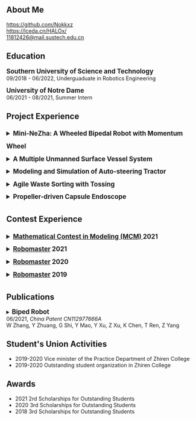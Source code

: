 ## About Me
https://github.com/Nokkxz  
https://lceda.cn/HALOx/  
11812426@mail.sustech.edu.cn  

## Education
<strong style="font-size:1.2em">Southern University of Science and Technology</strong><br>
09/2018 - 06/2022, Underguaduate in Robotics Engineering  

<strong style="font-size:1.2em">University of Notre Dame</strong><br>
06/2021 - 08/2021, Summer Intern

## Project Experience  
<details>
<summary style="line-height:2em;font-size:1.2em;"><strong>Mini-NeZha: A Wheeled Bipedal Robot with Momentum Wheel</strong></summary>
10/2020 - 06/2021, <a href="https://www.wzhanglab.site/" target="_blank">CLEAR Lab</a>
<ul>
<li>Participated in mechanical design of the robot.</li>
<li>Implemented the electric control system of the robot (motor selection and control, high-speed CAN bus communication, etc.) based on STM32 MCU and UpBoard with Linux.</li>
<li>Constructed the multithreaded <a href="https://github.com/Nokkxz/Mini-Nezha" target="_blank">code framework</a> based on C++ object-oriented programming and finite state machine.</li>
<li>Built a simplified simulation model of the robot in Simulink, designed a <a href="https://github.com/Nokkxz/Mini-Nezha-Control" target="_blank">model-based LQR controller</a> and realized trajectory, speed, tilt, squat, and jump control of the robot.</li>
<li>Received the “Special Funds for the Cultivation of Guangdong College Students’ Scientific and Technological Innovation”</li>
</ul>
<img src="/Pictures/Mini-Nezha.png" width="216" height="167"/>
<img src="/Pictures/Mini-Nezha_1.png" width="216" height="167"/>
</details>

<details>
<summary style="line-height:2em;font-size:1.2em;"><strong>A Multiple Unmanned Surface Vessel System</strong></summary>
12/2019 - 06/2020, <a href="https://www.wzhanglab.site/" target="_blank">CLEAR Lab</a>
<ul>
<li>Implemented a <a href="https://github.com/Nokkxz/Vessel" target="_blank">real-time operating system</a> for the vessel with RT-thread.</li>
<li>Accomplished GPS+IMU data processing, real-time speed control of multiple propellers and the docking control between two vessels with servos.</li>
<li>Realized localization between vessels based on OpenCV and AprilTag.</li>
<li>Selected as the “National College Students’ Innovative Entrepreneurial Training Program”.</li>
</ul>
<img src="/Pictures/Vessel.png" width="269" height="151"/>
<img src="/Pictures/Vessel_1.png" width="216" height="151"/>
</details>

<details>
<summary style="line-height:2em;font-size:1.2em;"><strong>Modeling and Simulation of Auto-steering Tractor</strong></summary>
06/2021 - 08/2021, SUSTech & University of Notre Dame & Agjunction Inc.
<ul>
<li>Researched on the suspension dynamics and soil-tire interaction model of tractor, improve their implementation in Webots.</li>
<li>Established an online control platform and accomplished the hardware-in-the-loop simulation with teammates.</li>
<li>Evaluated the auto-steering system in hardware-in-the-loop simulation through different steering tests.</li>
</ul>
<img src="/Pictures/ND.png" width="186" height="139"/>
<img src="/Pictures/ND_1.png" width="186" height="139"/>
<img src="/Pictures/ND_2.png" width="186" height="151"/>
</details>

<details>
<summary style="line-height:2em;font-size:1.2em;"><strong>Agile Waste Sorting with Tossing</strong></summary>
<a href="https://github.com/Nokkxz/ME336-Yellow-Team-Project" target="_blank">
A Garbage Sorting System Based on Visual Recognition and Robotic Arm Tossing</a>
<ul>
<li>Implement the automatic collection and cleaning of garbage data based on MOG2 algorithm.</li>
<li>Deployed and trained YOLOv5 object detection neural network with teammates.</li>
<li>Accomplished inverse kinematics and path planning of the Franka robotic arm and control of a pneumatic gripper with teammates.</li>
</ul>
<img src="/Pictures/WasteSorting.png" width="258" height="163"/>
<img src="/Pictures/WasteSorting_1.png" width="245" height="115"/>
</details>

<details>
<summary style="line-height:2em;font-size:1.2em;"><strong>Propeller-driven Capsule Endoscope</strong></summary>
<ul>
<li>Built the <a href="https://github.com/Nokkxz/Capsule-Endoscope" target="_blank">hydrodynamic model</a> of the propeller-driven capsule endoscope, implemented its simulation with Matlab.</li>
<li>Realized <a href="https://github.com/Nokkxz/Capsule-Endoscope" target="_blank">pose and speed control</a> of the capsule with PID and LQR controller in simulation.</li>
</ul>
<img src="/Pictures/Capsule.png" width="156" height="79"/>
<img src="/Pictures/Capsule_2.png" width="193" height="120"/>
<img src="/Pictures/Capsule_1.png" width="210" height="120"/>
</details>

## Contest Experience  
<details>
<summary style="line-height:2em;font-size:1.2em;"><strong><a href="https://www.comap.com/undergraduate/contests/mcm/instructions.php" target="_blank">Mathematical Contest in Modeling (MCM) </a> 2021</strong></summary>
<a href="https://github.com/Nokkxz/2021MCM-B" target="_blank">Paper</a>
<ul>
<li>Modeled and solved a drones deployment problem by big data analysis, cellular automata, MTSP, nonlinear integer programming, Genetic Algorithm.</li>
<li>Meritorious Winner (top 6.27% among 4487 teams).</li>
</ul>
<img src="/Pictures/MCM.png" width="472" height="182"/>
</details>

<details>
<summary style="line-height:2em;font-size:1.2em;"><strong><a href="https://www.robomaster.com/en-US" target="_blank">Robomaster</a> 2021</strong></summary>
<a href="https://github.com/Artinx-Algorithm-Group" target="_blank">Algorithm Group</a>, 
<a href="https://github.com/Sustech-Artinx" target="_blank">The Artinx Robotics Team</a>
<ul>
<li>Worked on vision-based armor detection algorithms based on ROS and OpenCV.</li>
<li>1st prize in the Final Tournament (one of 16 finalist teams among over 400 universities).</li>
<li>1st prize in the Regional Competition.</li>
<li>1st prize in the University League Competition.</li>
</ul>
<img src="/Pictures/rm2021.png" width="256" height="166"/>
</details>

<details>
<summary style="line-height:2em;font-size:1.2em;"><strong><a href="https://www.robomaster.com/en-US" target="_blank">Robomaster</a> 2020</strong></summary>
Leader of the Dart System Group, 
<a href="https://github.com/Sustech-Artinx" target="_blank">The Artinx Robotics Team</a>
<ul>
<li>Led a group of 5 students and achieved the mechanical design of the Dart and its Launcher.</li>
<li>Designed and soldered the <a href="https://oshwhub.com/HALOx/missile_0" target="_blank">printed circuit board</a> (PCB) of the Dart.</li>
<li>Realized rudder control of the Dart by PID and <a href="https://github.com/Nokkxz/RM2020-Dart" target="_blank">electric control of the Launcher</a>.</li>
<li>Realized rapid infrared guidance by visual algorithms based on OpenCV.</li>
<li>Programmed a <a href="https://github.com/Nokkxz/RM2020-Dart" target="_blank">ground station application</a> based on Qt, realized TCP network communication and flight data record and display.</li>
<li>1st prize for electric control & 3rd prize for algorithm in the Online Assessment.</li>
</ul>
<img src="/Pictures/Dart.png" width="273" height="182"/>
</details>

<details>
<summary style="line-height:2em;font-size:1.2em;"><strong><a href="https://www.robomaster.com/en-US" target="_blank">Robomaster</a> 2019</strong></summary>
Electric Control Group, 
<a href="https://github.com/Sustech-Artinx" target="_blank">The Artinx Robotics Team</a>
<ul>
<li>Learnt mechanical design and manufacture with SolidWorks.</li>
<li>Learnt embedded system and electric control based on STM32.</li>
<li>3rd prize in the Regional Competition.</li>
</ul>
</details>

## Publications
<details>
<summary><strong style="font-size:1.2em">Biped Robot</strong><br>
06/2021, <i>China Patent CN112977666A</i><br>
W Zhang, Y Zhuang, G Shi, Y Mao, Y Xu, Z Xu, K Chen, T Ren, Z Yang</summary>
<ul><li>The invention discloses a biped robot which comprises a main body, two leg structures and two balancing parts.</li></ul>
<img src="/Pictures/Patent.png" width="159" height="205"/>
</details>

## Student's Union Activities
- 2019-2020 Vice minister of the Practice Department of Zhiren College  
- 2019-2020 Outstanding student organization in Zhiren College  

## Awards
- 2021 2rd Scholarships for Outstanding Students  
- 2020 3rd Scholarships for Outstanding Students  
- 2018 3rd Scholarships for Outstanding Students  
  
  
